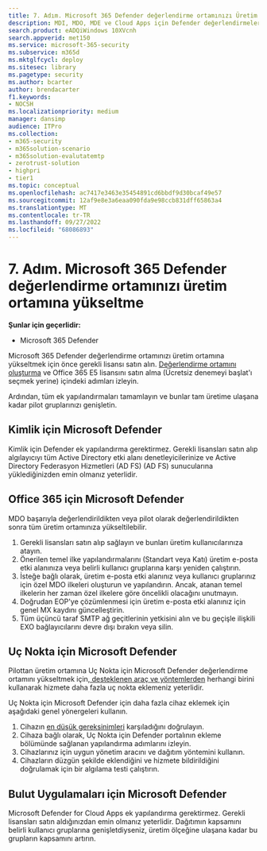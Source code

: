 ```yaml
---
title: 7. Adım. Microsoft 365 Defender değerlendirme ortamınızı Üretim'e yükseltme
description: MDI, MDO, MDE ve Cloud Apps için Defender değerlendirmelerinizi Microsoft 365 Defender veya M365D'deki canlı ortamınıza yükseltmek için bu makaleyi kullanın.
search.product: eADQiWindows 10XVcnh
search.appverid: met150
ms.service: microsoft-365-security
ms.subservice: m365d
ms.mktglfcycl: deploy
ms.sitesec: library
ms.pagetype: security
ms.author: bcarter
author: brendacarter
f1.keywords:
- NOCSH
ms.localizationpriority: medium
manager: dansimp
audience: ITPro
ms.collection:
- m365-security
- m365solution-scenario
- m365solution-evalutatemtp
- zerotrust-solution
- highpri
- tier1
ms.topic: conceptual
ms.openlocfilehash: ac7417e3463e35454891cd6bbdf9d30bcaf49e57
ms.sourcegitcommit: 12af9e8e3a6eaa090fda9e98ccb831dff65863a4
ms.translationtype: MT
ms.contentlocale: tr-TR
ms.lasthandoff: 09/27/2022
ms.locfileid: "68086893"
---
```

# <a name="step-7-promote-your-microsoft-365-defender-evaluation-environment-to-production"></a>7. Adım. Microsoft 365 Defender değerlendirme ortamınızı üretim ortamına yükseltme

**Şunlar için geçerlidir:**
- Microsoft 365 Defender

Microsoft 365 Defender değerlendirme ortamınızı üretim ortamına yükseltmek için önce gerekli lisansı satın alın. [Değerlendirme ortamını oluşturma](eval-create-eval-environment.md) ve Office 365 E5 lisansını satın alma (Ücretsiz denemeyi başlat'ı seçmek yerine) içindeki adımları izleyin.

Ardından, tüm ek yapılandırmaları tamamlayın ve bunlar tam üretime ulaşana kadar pilot gruplarınızı genişletin.

## <a name="microsoft-defender-for-identity"></a>Kimlik için Microsoft Defender

Kimlik için Defender ek yapılandırma gerektirmez. Gerekli lisansları satın alıp algılayıcıyı tüm Active Directory etki alanı denetleyicilerinize ve Active Directory Federasyon Hizmetleri (AD FS) (AD FS) sunucularına yüklediğinizden emin olmanız yeterlidir.

## <a name="microsoft-defender-for-office-365"></a>Office 365 için Microsoft Defender

MDO başarıyla değerlendirildikten veya pilot olarak değerlendirildikten sonra tüm üretim ortamınıza yükseltilebilir.

1. Gerekli lisansları satın alıp sağlayın ve bunları üretim kullanıcılarınıza atayın.
2. Önerilen temel ilke yapılandırmalarını (Standart veya Katı) üretim e-posta etki alanınıza veya belirli kullanıcı gruplarına karşı yeniden çalıştırın.
3. İsteğe bağlı olarak, üretim e-posta etki alanınız veya kullanıcı gruplarınız için özel MDO ilkeleri oluşturun ve yapılandırın.  Ancak, atanan temel ilkelerin her zaman özel ilkelere göre öncelikli olacağını unutmayın.
4. Doğrudan EOP'ye çözümlenmesi için üretim e-posta etki alanınız için genel MX kaydını güncelleştirin.
5. Tüm üçüncü taraf SMTP ağ geçitlerinin yetkisini alın ve bu geçişle ilişkili EXO bağlayıcılarını devre dışı bırakın veya silin.

## <a name="microsoft-defender-for-endpoint"></a>Uç Nokta için Microsoft Defender

Pilottan üretim ortamına Uç Nokta için Microsoft Defender değerlendirme ortamını yükseltmek için[, desteklenen araç ve yöntemlerden](../defender-endpoint/onboard-configure.md) herhangi birini kullanarak hizmete daha fazla uç nokta eklemeniz yeterlidir.

Uç Nokta için Microsoft Defender için daha fazla cihaz eklemek için aşağıdaki genel yönergeleri kullanın.

1. Cihazın [en düşük gereksinimleri](../defender-endpoint/minimum-requirements.md) karşıladığını doğrulayın.
2. Cihaza bağlı olarak, Uç Nokta için Defender portalının ekleme bölümünde sağlanan yapılandırma adımlarını izleyin.
3. Cihazlarınız için uygun yönetim aracını ve dağıtım yöntemini kullanın.
4. Cihazların düzgün şekilde eklendiğini ve hizmete bildirildiğini doğrulamak için bir algılama testi çalıştırın.

## <a name="microsoft-defender-for-cloud-apps"></a>Bulut Uygulamaları için Microsoft Defender

Microsoft Defender for Cloud Apps ek yapılandırma gerektirmez. Gerekli lisansları satın aldığınızdan emin olmanız yeterlidir. Dağıtımın kapsamını belirli kullanıcı gruplarına genişletdiyseniz, üretim ölçeğine ulaşana kadar bu grupların kapsamını artırın.
